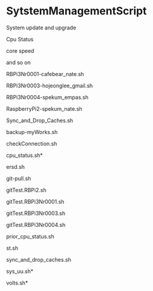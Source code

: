 # SytstemManagementScript

System update and upgrade

Cpu Status

core speed

and so on

RBPi3Nr0001-cafebear_nate.sh

RBPi3Nr0003-hojeonglee_gmail.sh

RBPi3Nr0004-spekum_empas.sh

RaspberryPi2-spekum_nate.sh

Sync_and_Drop_Caches.sh

backup-myWorks.sh

checkConnection.sh

cpu_status.sh*

ersd.sh

git-pull.sh

gitTest.RBPi2.sh

gitTest.RBPi3Nr0001.sh

gitTest.RBPi3Nr0003.sh

gitTest.RBPi3Nr0004.sh

prior_cpu_status.sh

st.sh

sync_and_drop_caches.sh

sys_uu.sh*

volts.sh*
